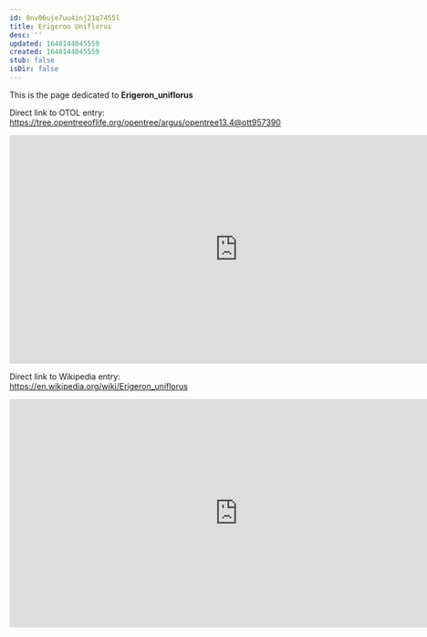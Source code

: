 ```yaml
---
id: 0nv06uje7uu4inj21q7455l
title: Erigeron Uniflorus
desc: ''
updated: 1648144045559
created: 1648144045559
stub: false
isDir: false
---
```

This is the page dedicated to **Erigeron_uniflorus**


Direct link to OTOL entry: https://tree.opentreeoflife.org/opentree/argus/opentree13.4@ott957390



<html>
    <body>
    <iframe src="https://tree.opentreeoflife.org/opentree/argus/opentree13.4@ott957390"
    width="800" height="400" frameborder="0" allowfullscreen> </iframe>
    </body>
</html>
    


Direct link to Wikipedia entry: https://en.wikipedia.org/wiki/Erigeron_uniflorus



<html>
    <body>
    <iframe src="https://en.wikipedia.org/wiki/Erigeron_uniflorus"
    width="800" height="400" frameborder="0" allowfullscreen> </iframe>
    </body>
</html>
    
